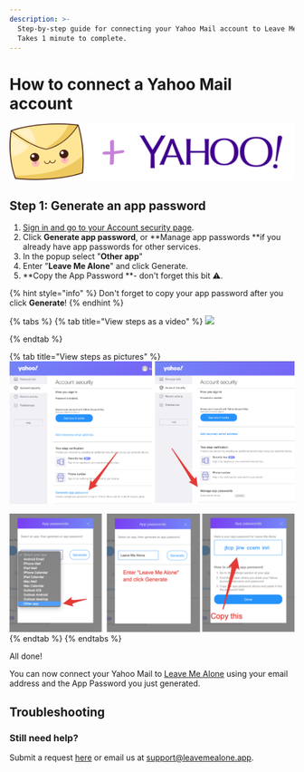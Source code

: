 ```yaml
---
description: >-
  Step-by-step guide for connecting your Yahoo Mail account to Leave Me Alone.
  Takes 1 minute to complete.
---
```


# How to connect a Yahoo Mail account

![](<../.gitbook/assets/image (2).png>)

## Step 1: Generate an app password

1. [Sign in and go to your Account security page](https://login.yahoo.com/account/security).
2. Click **Generate app password**, or **Manage app passwords **if you already have app passwords for other services.
3. In the popup select "**Other app**"
4. Enter "**Leave Me Alone**" and click Generate.
5. **Copy the App Password **- don't forget this bit ️⚠️.

{% hint style="info" %}
Don't forget to copy your app password after you click **Generate**!
{% endhint %}

{% tabs %}
{% tab title="View steps as a video" %}
![](<../.gitbook/assets/1-generate-pass (1).gif>)


{% endtab %}

{% tab title="View steps as pictures" %}
![Select Generate app password (or Manage app passwords if you already have one setup)](../.gitbook/assets/step1.png)

![Select Other app, enter "Leave Me Alone" and click Generate, copy the app password](../.gitbook/assets/step2.png)
{% endtab %}
{% endtabs %}

All done!

You can now connect your Yahoo Mail to [Leave Me Alone](https://leavemealone.app) using your email address and the App Password you just generated.

## Troubleshooting

### Still need help?

Submit a request [here](https://leavemealone.app/feedback) or email us at [support@leavemealone.app](mailto:support@leavemealone.app).
